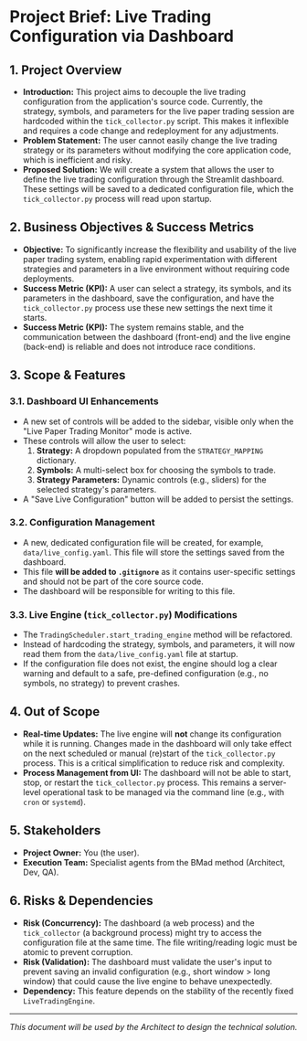 # Project Brief: Live Trading Configuration via Dashboard

## 1. Project Overview

*   **Introduction:** This project aims to decouple the live trading configuration from the application's source code. Currently, the strategy, symbols, and parameters for the live paper trading session are hardcoded within the `tick_collector.py` script. This makes it inflexible and requires a code change and redeployment for any adjustments.
*   **Problem Statement:** The user cannot easily change the live trading strategy or its parameters without modifying the core application code, which is inefficient and risky.
*   **Proposed Solution:** We will create a system that allows the user to define the live trading configuration through the Streamlit dashboard. These settings will be saved to a dedicated configuration file, which the `tick_collector.py` process will read upon startup.

## 2. Business Objectives & Success Metrics

*   **Objective:** To significantly increase the flexibility and usability of the live paper trading system, enabling rapid experimentation with different strategies and parameters in a live environment without requiring code deployments.
*   **Success Metric (KPI):** A user can select a strategy, its symbols, and its parameters in the dashboard, save the configuration, and have the `tick_collector.py` process use these new settings the next time it starts.
*   **Success Metric (KPI):** The system remains stable, and the communication between the dashboard (front-end) and the live engine (back-end) is reliable and does not introduce race conditions.

## 3. Scope & Features

### 3.1. Dashboard UI Enhancements

*   A new set of controls will be added to the sidebar, visible only when the "Live Paper Trading Monitor" mode is active.
*   These controls will allow the user to select:
    1.  **Strategy:** A dropdown populated from the `STRATEGY_MAPPING` dictionary.
    2.  **Symbols:** A multi-select box for choosing the symbols to trade.
    3.  **Strategy Parameters:** Dynamic controls (e.g., sliders) for the selected strategy's parameters.
*   A "Save Live Configuration" button will be added to persist the settings.

### 3.2. Configuration Management

*   A new, dedicated configuration file will be created, for example, `data/live_config.yaml`. This file will store the settings saved from the dashboard.
*   This file **will be added to `.gitignore`** as it contains user-specific settings and should not be part of the core source code.
*   The dashboard will be responsible for writing to this file.

### 3.3. Live Engine (`tick_collector.py`) Modifications

*   The `TradingScheduler.start_trading_engine` method will be refactored.
*   Instead of hardcoding the strategy, symbols, and parameters, it will now read them from the `data/live_config.yaml` file at startup.
*   If the configuration file does not exist, the engine should log a clear warning and default to a safe, pre-defined configuration (e.g., no symbols, no strategy) to prevent crashes.

## 4. Out of Scope

*   **Real-time Updates:** The live engine will **not** change its configuration while it is running. Changes made in the dashboard will only take effect on the next scheduled or manual (re)start of the `tick_collector.py` process. This is a critical simplification to reduce risk and complexity.
*   **Process Management from UI:** The dashboard will not be able to start, stop, or restart the `tick_collector.py` process. This remains a server-level operational task to be managed via the command line (e.g., with `cron` or `systemd`).

## 5. Stakeholders

*   **Project Owner:** You (the user).
*   **Execution Team:** Specialist agents from the BMad method (Architect, Dev, QA).

## 6. Risks & Dependencies

*   **Risk (Concurrency):** The dashboard (a web process) and the `tick_collector` (a background process) might try to access the configuration file at the same time. The file writing/reading logic must be atomic to prevent corruption.
*   **Risk (Validation):** The dashboard must validate the user's input to prevent saving an invalid configuration (e.g., short window > long window) that could cause the live engine to behave unexpectedly.
*   **Dependency:** This feature depends on the stability of the recently fixed `LiveTradingEngine`.

---

*This document will be used by the Architect to design the technical solution.*